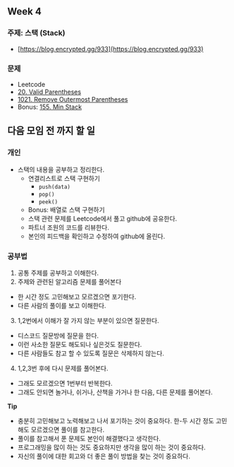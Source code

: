 ## Week 4

### 주제: 스택 (Stack)
- [https://blog.encrypted.gg/933](https://blog.encrypted.gg/933)

### 문제
- Leetcode
- [20. Valid Parentheses](https://leetcode.com/problems/valid-parentheses/)
- [1021. Remove Outermost Parentheses](https://leetcode.com/problems/remove-outermost-parentheses/)
- Bonus: [155. Min Stack](https://leetcode.com/problems/min-stack/)

## 다음 모임 전 까지 할 일

### 개인
+ 스택의 내용을 공부하고 정리한다. 
  + 연결리스트로 스택 구현하기
    - `push(data)`
    - `pop()`
    - `peek()`
  + Bonus: 배열로 스택 구현하기
  + 스택 관련 문제를 Leetcode에서 풀고 github에 공유한다.
  + 파트너 조원의 코드를 리뷰한다.
  + 본인의 피드백을 확인하고 수정하여 github에 올린다.

### 공부법
  1. 공통 주제를 공부하고 이해한다.
  2. 주제와 관련된 알고리즘 문제를 풀어본다
  - 한 시간 정도 고민해보고 모르겠으면 포기한다.
  - 다른 사람의 풀이를 보고 이해한다.
  3. 1,2번에서 이해가 잘 가지 않는 부분이 있으면 질문한다.
  - 디스코드 질문방에 질문을 한다.
  - 이런 사소한 질문도 해도되나 싶은것도 질문한다.
  - 다른 사람들도 참고 할 수 있도록 질문은 삭제하지 않는다.
  4. 1,2,3번 후에 다시 문제를 풀어본다.
  - 그래도 모르겠으면 1번부터 반복한다.
  - 그래도 안되면 놀거나, 쉬거나, 산책을 가거나 한 다음, 다른 문제를 풀어본다.

  **Tip**
  - 충분히 고민해보고 노력해보고 나서 포기하는 것이 중요하다. 한-두 시간 정도 고민해도 모르겠으면 풀이를 참고한다.
  - 풀이를 참고해서 푼 문제도 본인이 해결했다고 생각한다.
  - 프로그래밍을 많이 하는 것도 중요하지만 생각을 많이 하는 것이 중요하다.
  - 자신의 풀이에 대한 회고와 더 좋은 풀이 방법을 찾는 것이 중요하다.
